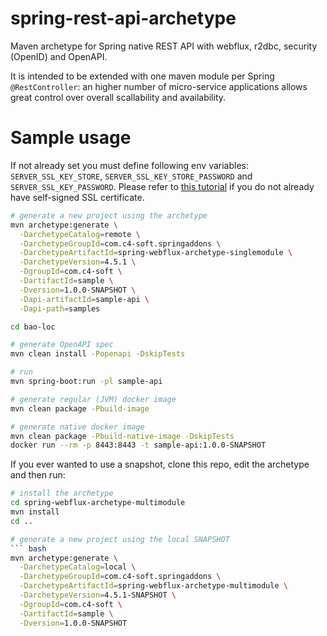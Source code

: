 # spring-rest-api-archetype
Maven archetype for Spring native REST API with webflux, r2dbc, security (OpenID) and OpenAPI.

It is intended to be extended with one maven module per Spring `@RestController`: an higher number of micro-service applications allows great control over overall scallability and availability.

# Sample usage
If not already set you must define following env variables: `SERVER_SSL_KEY_STORE`, `SERVER_SSL_KEY_STORE_PASSWORD` and `SERVER_SSL_KEY_PASSWORD`. Please refer to [this tutorial](https://github.com/ch4mpy/self-signed-certificate-generation) if you do not already have self-signed SSL certificate.

``` bash
# generate a new project using the archetype
mvn archetype:generate \
  -DarchetypeCatalog=remote \
  -DarchetypeGroupId=com.c4-soft.springaddons \
  -DarchetypeArtifactId=spring-webflux-archetype-singlemodule \
  -DarchetypeVersion=4.5.1 \
  -DgroupId=com.c4-soft \
  -DartifactId=sample \
  -Dversion=1.0.0-SNAPSHOT \
  -Dapi-artifactId=sample-api \
  -Dapi-path=samples

cd bao-loc

# generate OpenAPI spec
mvn clean install -Popenapi -DskipTests

# run
mvn spring-boot:run -pl sample-api

# generate regular (JVM) docker image
mvn clean package -Pbuild-image

# generate native docker image
mvn clean package -Pbuild-native-image -DskipTests
docker run --rm -p 8443:8443 -t sample-api:1.0.0-SNAPSHOT
```

If you ever wanted to use a snapshot, clone this repo, edit the archetype and then run:
``` bash
# install the archetype
cd spring-webflux-archetype-multimodule
mvn install
cd ..

# generate a new project using the local SNAPSHOT
``` bash
mvn archetype:generate \
  -DarchetypeCatalog=local \
  -DarchetypeGroupId=com.c4-soft.springaddons \
  -DarchetypeArtifactId=spring-webflux-archetype-multimodule \
  -DarchetypeVersion=4.5.1-SNAPSHOT \
  -DgroupId=com.c4-soft \
  -DartifactId=sample \
  -Dversion=1.0.0-SNAPSHOT
```
